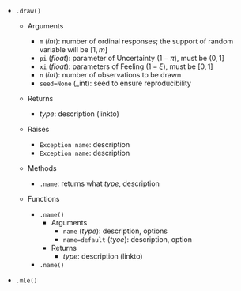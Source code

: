 - `.draw()`
  - Arguments
    - `m` (_int_): number of ordinal responses; the support of random variable will be $[1,m]$
    - `pi` (_float_): parameter of Uncertainty $(1-\pi)$, must be $(0,1]$
    - `xi` (_float_): parameters of Feeling $(1-\xi)$, must be $[0,1]$
    - `n` (_int_): number of observations to be drawn
    - `seed=None` (_int): seed to ensure reproducibility
  
  - Returns
    - _type_: description (linkto)

  - Raises
    - `Exception name`: description
    - `Exception name`: description

  - Methods
    - `.name`: returns what _type_, description

  - Functions
    - `.name()`
      - Arguments
        - `name` (_type_): description, options
        - `name=default` (_tyoe_): description, option
      - Returns
        - _type_: description (linkto)
    - `.name()`

- `.mle()`